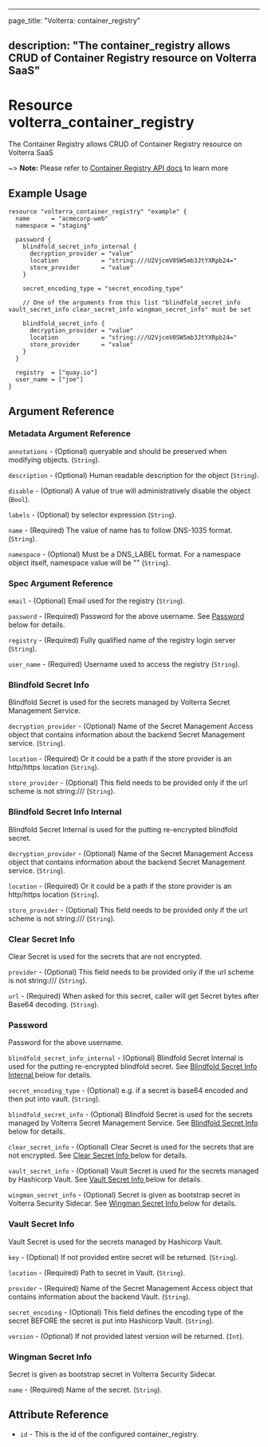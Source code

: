 ---

page_title: "Volterra: container_registry"

description: "The container_registry allows CRUD of Container Registry resource on Volterra SaaS"
-------------------------------------------------------------------------------------------------

Resource volterra_container_registry
====================================

The Container Registry allows CRUD of Container Registry resource on Volterra SaaS

~> **Note:** Please refer to [Container Registry API docs](https://docs.cloud.f5.com/docs/api/container-registry) to learn more

Example Usage
-------------

```hcl
resource "volterra_container_registry" "example" {
  name      = "acmecorp-web"
  namespace = "staging"

  password {
    blindfold_secret_info_internal {
      decryption_provider = "value"
      location            = "string:///U2VjcmV0SW5mb3JtYXRpb24="
      store_provider      = "value"
    }

    secret_encoding_type = "secret_encoding_type"

    // One of the arguments from this list "blindfold_secret_info vault_secret_info clear_secret_info wingman_secret_info" must be set

    blindfold_secret_info {
      decryption_provider = "value"
      location            = "string:///U2VjcmV0SW5mb3JtYXRpb24="
      store_provider      = "value"
    }
  }

  registry  = ["quay.io"]
  user_name = ["joe"]
}

```

Argument Reference
------------------

### Metadata Argument Reference

`annotations` - (Optional) queryable and should be preserved when modifying objects. (`String`).

`description` - (Optional) Human readable description for the object (`String`).

`disable` - (Optional) A value of true will administratively disable the object (`Bool`).

`labels` - (Optional) by selector expression (`String`).

`name` - (Required) The value of name has to follow DNS-1035 format. (`String`).

`namespace` - (Optional) Must be a DNS_LABEL format. For a namespace object itself, namespace value will be "" (`String`).

### Spec Argument Reference

`email` - (Optional) Email used for the registry (`String`).

`password` - (Required) Password for the above username. See [Password ](#password) below for details.

`registry` - (Required) Fully qualified name of the registry login server (`String`).

`user_name` - (Required) Username used to access the registry (`String`).

### Blindfold Secret Info

Blindfold Secret is used for the secrets managed by Volterra Secret Management Service.

`decryption_provider` - (Optional) Name of the Secret Management Access object that contains information about the backend Secret Management service. (`String`).

`location` - (Required) Or it could be a path if the store provider is an http/https location (`String`).

`store_provider` - (Optional) This field needs to be provided only if the url scheme is not string:/// (`String`).

### Blindfold Secret Info Internal

Blindfold Secret Internal is used for the putting re-encrypted blindfold secret.

`decryption_provider` - (Optional) Name of the Secret Management Access object that contains information about the backend Secret Management service. (`String`).

`location` - (Required) Or it could be a path if the store provider is an http/https location (`String`).

`store_provider` - (Optional) This field needs to be provided only if the url scheme is not string:/// (`String`).

### Clear Secret Info

Clear Secret is used for the secrets that are not encrypted.

`provider` - (Optional) This field needs to be provided only if the url scheme is not string:/// (`String`).

`url` - (Required) When asked for this secret, caller will get Secret bytes after Base64 decoding. (`String`).

### Password

Password for the above username.

`blindfold_secret_info_internal` - (Optional) Blindfold Secret Internal is used for the putting re-encrypted blindfold secret. See [Blindfold Secret Info Internal ](#blindfold-secret-info-internal) below for details.

`secret_encoding_type` - (Optional) e.g. if a secret is base64 encoded and then put into vault. (`String`).

`blindfold_secret_info` - (Optional) Blindfold Secret is used for the secrets managed by Volterra Secret Management Service. See [Blindfold Secret Info ](#blindfold-secret-info) below for details.

`clear_secret_info` - (Optional) Clear Secret is used for the secrets that are not encrypted. See [Clear Secret Info ](#clear-secret-info) below for details.

`vault_secret_info` - (Optional) Vault Secret is used for the secrets managed by Hashicorp Vault. See [Vault Secret Info ](#vault-secret-info) below for details.

`wingman_secret_info` - (Optional) Secret is given as bootstrap secret in Volterra Security Sidecar. See [Wingman Secret Info ](#wingman-secret-info) below for details.

### Vault Secret Info

Vault Secret is used for the secrets managed by Hashicorp Vault.

`key` - (Optional) If not provided entire secret will be returned. (`String`).

`location` - (Required) Path to secret in Vault. (`String`).

`provider` - (Required) Name of the Secret Management Access object that contains information about the backend Vault. (`String`).

`secret_encoding` - (Optional) This field defines the encoding type of the secret BEFORE the secret is put into Hashicorp Vault. (`String`).

`version` - (Optional) If not provided latest version will be returned. (`Int`).

### Wingman Secret Info

Secret is given as bootstrap secret in Volterra Security Sidecar.

`name` - (Required) Name of the secret. (`String`).

Attribute Reference
-------------------

-	`id` - This is the id of the configured container_registry.
